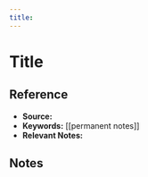 ```yaml
---
title: 
---
```

# Title
## Reference
- **Source:**
- **Keywords:** [[permanent notes]]
- **Relevant Notes:** 
## Notes